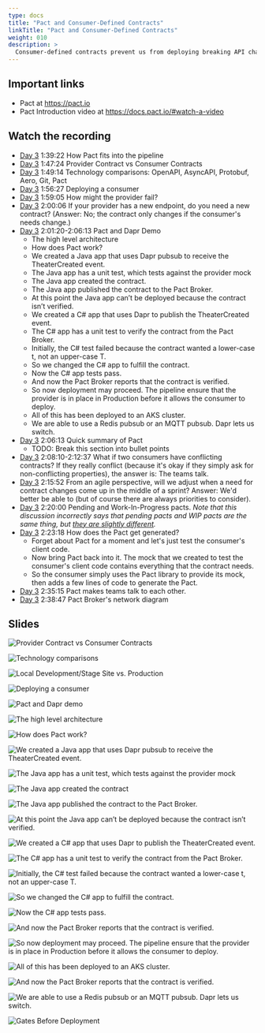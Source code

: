```yaml
---
type: docs
title: "Pact and Consumer-Defined Contracts"
linkTitle: "Pact and Consumer-Defined Contracts"
weight: 010
description: >
  Consumer-defined contracts prevent us from deploying breaking API changes to our internal services.
---
```


## Important links

 - Pact at https://pact.io
 - Pact Introduction video at https://docs.pact.io/#watch-a-video

## Watch the recording

 - [Day 3](https://onbeco.sharepoint.com/sites/Technology/Shared%20Documents/General/Architecture/Presentations/Onbe%20Microservices%20Bootcamp/Recorded%20Sessions/Bootcamp%202021-09-17%20Day%203.mp4)
   1:39:22 How Pact fits into the pipeline
 - [Day 3](https://onbeco.sharepoint.com/sites/Technology/Shared%20Documents/General/Architecture/Presentations/Onbe%20Microservices%20Bootcamp/Recorded%20Sessions/Bootcamp%202021-09-17%20Day%203.mp4)
   1:47:24 Provider Contract vs Consumer Contracts
 - [Day 3](https://onbeco.sharepoint.com/sites/Technology/Shared%20Documents/General/Architecture/Presentations/Onbe%20Microservices%20Bootcamp/Recorded%20Sessions/Bootcamp%202021-09-17%20Day%203.mp4)
   1:49:14 Technology comparisons: OpenAPI, AsyncAPI, Protobuf, Aero, Git, Pact
 - [Day 3](https://onbeco.sharepoint.com/sites/Technology/Shared%20Documents/General/Architecture/Presentations/Onbe%20Microservices%20Bootcamp/Recorded%20Sessions/Bootcamp%202021-09-17%20Day%203.mp4)
   1:56:27 Deploying a consumer
 - [Day 3](https://onbeco.sharepoint.com/sites/Technology/Shared%20Documents/General/Architecture/Presentations/Onbe%20Microservices%20Bootcamp/Recorded%20Sessions/Bootcamp%202021-09-17%20Day%203.mp4)
   1:59:05 How might the provider fail?
 - [Day 3](https://onbeco.sharepoint.com/sites/Technology/Shared%20Documents/General/Architecture/Presentations/Onbe%20Microservices%20Bootcamp/Recorded%20Sessions/Bootcamp%202021-09-17%20Day%203.mp4)
   2:00:06 If your provider has a new endpoint, do you need a new contract? (Answer: No; the contract only changes if the consumer's needs change.)
 - [Day 3](https://onbeco.sharepoint.com/sites/Technology/Shared%20Documents/General/Architecture/Presentations/Onbe%20Microservices%20Bootcamp/Recorded%20Sessions/Bootcamp%202021-09-17%20Day%203.mp4)
   2:01:20-2:06:13 Pact and Dapr Demo
     - The high level architecture
     - How does Pact work?
     - We created a Java app that uses Dapr pubsub to receive the TheaterCreated event.
     - The Java app has a unit test, which tests against the provider mock
     - The Java app created the contract.
     - The Java app published the contract to the Pact Broker.
     - At this point the Java app can’t be deployed because the contract isn’t verified.
     - We created a C# app that uses Dapr to publish the TheaterCreated event.
     - The C# app has a unit test to verify the contract from the Pact Broker.
     - Initially, the C# test failed because the contract wanted a lower-case t, not an upper-case T.
     - So we changed the C# app to fulfill the contract.
     - Now the C# app tests pass.
     - And now the Pact Broker reports that the contract is verified.
     - So now deployment may proceed. The pipeline ensure that the provider is in place in Production before it allows the consumer to deploy.
     - All of this has been deployed to an AKS cluster.
     - We are able to use a Redis pubsub or an MQTT pubsub. Dapr lets us switch.
 - [Day 3](https://onbeco.sharepoint.com/sites/Technology/Shared%20Documents/General/Architecture/Presentations/Onbe%20Microservices%20Bootcamp/Recorded%20Sessions/Bootcamp%202021-09-17%20Day%203.mp4)
   2:06:13 Quick summary of Pact
     - TODO: Break this section into bullet points
 - [Day 3](https://onbeco.sharepoint.com/sites/Technology/Shared%20Documents/General/Architecture/Presentations/Onbe%20Microservices%20Bootcamp/Recorded%20Sessions/Bootcamp%202021-09-17%20Day%203.mp4)
   2:08:10-2:12:37 What if two consumers have conflicting contracts? If they really conflict (because it's okay if they simply ask for non-conflicting properties), the answer is: The teams talk.
 - [Day 3](https://onbeco.sharepoint.com/sites/Technology/Shared%20Documents/General/Architecture/Presentations/Onbe%20Microservices%20Bootcamp/Recorded%20Sessions/Bootcamp%202021-09-17%20Day%203.mp4)
   2:15:52 From an agile perspective, will we adjust when a need for contract changes come up in the middle of a sprint? Answer: We'd better be able to (but of course there are always priorities to consider).
 - [Day 3](https://onbeco.sharepoint.com/sites/Technology/Shared%20Documents/General/Architecture/Presentations/Onbe%20Microservices%20Bootcamp/Recorded%20Sessions/Bootcamp%202021-09-17%20Day%203.mp4)
   2:20:00 Pending and Work-In-Progress pacts. *Note that this discussion incorrectly says that pending pacts and WIP pacts are the same thing, but [they are slightly different](https://docs.pact.io/pact_broker/advanced_topics/wip_pacts/).*
 - [Day 3](https://onbeco.sharepoint.com/sites/Technology/Shared%20Documents/General/Architecture/Presentations/Onbe%20Microservices%20Bootcamp/Recorded%20Sessions/Bootcamp%202021-09-17%20Day%203.mp4)
   2:23:18 How does the Pact get generated?
      - Forget about Pact for a moment and let's just test the consumer's client code.
      - Now bring Pact back into it. The mock that we created to test the consumer's client code contains everything that the contract needs.
      - So the consumer simply uses the Pact library to provide its mock, then adds a few lines of code to generate the Pact.
 - [Day 3](https://onbeco.sharepoint.com/sites/Technology/Shared%20Documents/General/Architecture/Presentations/Onbe%20Microservices%20Bootcamp/Recorded%20Sessions/Bootcamp%202021-09-17%20Day%203.mp4)
   2:35:15 Pact makes teams talk to each other.
 - [Day 3](https://onbeco.sharepoint.com/sites/Technology/Shared%20Documents/General/Architecture/Presentations/Onbe%20Microservices%20Bootcamp/Recorded%20Sessions/Bootcamp%202021-09-17%20Day%203.mp4)
   2:38:47 Pact Broker's network diagram

## Slides

![Provider Contract vs Consumer Contracts](/images/bootcamp-slides/microservices-bootcamp/Slide172.PNG)

![Technology comparisons](/images/bootcamp-slides/microservices-bootcamp/Slide174.PNG)

![Local Development/Stage Site vs. Production](/images/bootcamp-slides/microservices-bootcamp/Slide18.PNG)

![Deploying a consumer](/images/bootcamp-slides/microservices-bootcamp/Slide173.PNG)

![Pact and Dapr demo](/images/bootcamp-slides/pact-dapr-demo/Slide1.PNG)

![The high level architecture](/images/bootcamp-slides/pact-dapr-demo/Slide2.PNG)

![How does Pact work?](/images/bootcamp-slides/pact-dapr-demo/Slide3.PNG)

![We created a Java app that uses Dapr pubsub to receive the TheaterCreated event.](/images/bootcamp-slides/pact-dapr-demo/Slide4.PNG)

![The Java app has a unit test, which tests against the provider mock](/images/bootcamp-slides/pact-dapr-demo/Slide5.PNG)

![The Java app created the contract](/images/bootcamp-slides/pact-dapr-demo/Slide6.PNG)

![The Java app published the contract to the Pact Broker.](/images/bootcamp-slides/pact-dapr-demo/Slide7.PNG)

![At this point the Java app can’t be deployed because the contract isn’t verified.](/images/bootcamp-slides/pact-dapr-demo/Slide8.PNG)

![We created a C# app that uses Dapr to publish the TheaterCreated event.](/images/bootcamp-slides/pact-dapr-demo/Slide9.PNG)

![The C# app has a unit test to verify the contract from the Pact Broker.](/images/bootcamp-slides/pact-dapr-demo/Slide10.PNG)

![Initially, the C# test failed because the contract wanted a lower-case t, not an upper-case T.](/images/bootcamp-slides/pact-dapr-demo/Slide11.PNG)

![So we changed the C# app to fulfill the contract.](/images/bootcamp-slides/pact-dapr-demo/Slide12.PNG)

![Now the C# app tests pass.](/images/bootcamp-slides/pact-dapr-demo/Slide13.PNG)

![And now the Pact Broker reports that the contract is verified.](/images/bootcamp-slides/pact-dapr-demo/Slide14.PNG)

![So now deployment may proceed. The pipeline ensure that the provider is in place in Production before it allows the consumer to deploy.](/images/bootcamp-slides/pact-dapr-demo/Slide15.PNG)

![All of this has been deployed to an AKS cluster.](/images/bootcamp-slides/pact-dapr-demo/Slide16.PNG)

![And now the Pact Broker reports that the contract is verified.](/images/bootcamp-slides/pact-dapr-demo/Slide16.PNG)

![We are able to use a Redis pubsub or an MQTT pubsub. Dapr lets us switch.](/images/bootcamp-slides/pact-dapr-demo/Slide17.PNG)

![Gates Before Deployment](/images/bootcamp-slides/microservices-bootcamp/Slide55.PNG)
